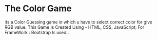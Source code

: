 # The Color Game
Its a Color Guessing game in which u have to select correct color for give RGB value. This Game is Created Using - HTML, CSS, JavaScript; For FrameWork : Bootstrap Is used .

